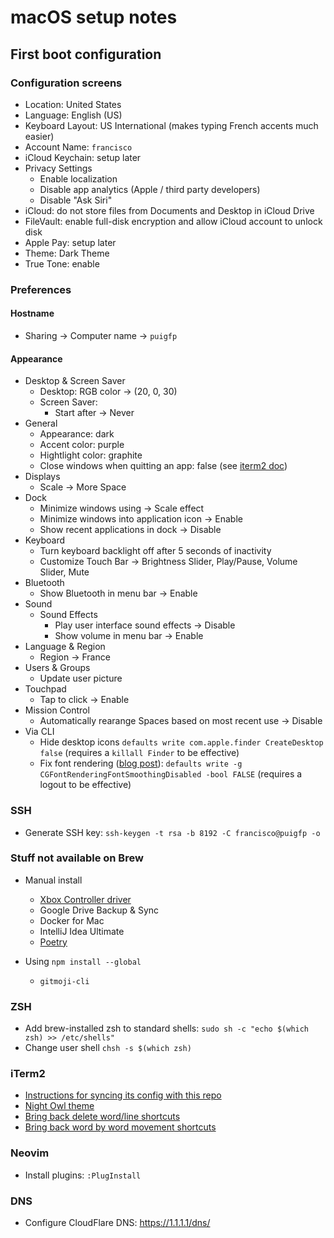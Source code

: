 # macOS setup notes

## First boot configuration

### Configuration screens

- Location: United States
- Language: English (US)
- Keyboard Layout: US International (makes typing French accents much easier)
- Account Name: `francisco`
- iCloud Keychain: setup later
- Privacy Settings
  - Enable localization
  - Disable app analytics (Apple / third party developers)
  - Disable "Ask Siri"
- iCloud: do not store files from Documents and Desktop in iCloud Drive
- FileVault: enable full-disk encryption and allow iCloud account to unlock disk
- Apple Pay: setup later
- Theme: Dark Theme
- True Tone: enable

### Preferences

#### Hostname

- Sharing -> Computer name -> `puigfp`

#### Appearance

- Desktop & Screen Saver
  - Desktop: RGB color -> (20, 0, 30)
  - Screen Saver:
    - Start after -> Never
- General
  - Appearance: dark
  - Accent color: purple
  - Hightlight color: graphite
  - Close windows when quitting an app: false (see [iterm2 doc](https://iterm2.com/documentation-restoration.html))
- Displays
  - Scale -> More Space
- Dock
  - Minimize windows using -> Scale effect
  - Minimize windows into application icon -> Enable
  - Show recent applications in dock -> Disable
- Keyboard
  - Turn keyboard backlight off after 5 seconds of inactivity
  - Customize Touch Bar -> Brightness Slider, Play/Pause, Volume Slider, Mute
- Bluetooth
  - Show Bluetooth in menu bar -> Enable
- Sound
  - Sound Effects
    - Play user interface sound effects -> Disable
    - Show volume in menu bar -> Enable
- Language & Region
  - Region -> France
- Users & Groups
  - Update user picture
- Touchpad
  - Tap to click -> Enable
- Mission Control
  - Automatically rearange Spaces based on most recent use -> Disable
- Via CLI
  - Hide desktop icons `defaults write com.apple.finder CreateDesktop false` (requires a `killall Finder` to be effective)
  - Fix font rendering ([blog post](https://ahmadawais.com/fix-macos-mojave-font-rendering-issue/)): `defaults write -g CGFontRenderingFontSmoothingDisabled -bool FALSE` (requires a logout to be effective)

### SSH

- Generate SSH key: `ssh-keygen -t rsa -b 8192 -C francisco@puigfp -o`

### Stuff not available on Brew

- Manual install

  - [Xbox Controller driver](https://github.com/360Controller/360Controller/releases/)
  - Google Drive Backup & Sync
  - Docker for Mac
  - IntelliJ Idea Ultimate
  - [Poetry](https://poetry.eustace.io/docs/#installation)

- Using `npm install --global`
  - `gitmoji-cli`

### ZSH

- Add brew-installed zsh to standard shells: `sudo sh -c "echo $(which zsh) >> /etc/shells"`
- Change user shell `chsh -s $(which zsh)`

### iTerm2

- [Instructions for syncing its config with this repo](http://stratus3d.com/blog/2015/02/28/sync-iterm2-profile-with-dotfiles-repository/)
- [Night Owl theme](https://github.com/nickcernis/iterm2-night-owl)
- [Bring back delete word/line shortcuts](https://stackoverflow.com/questions/12335787/with-iterm2-on-mac-how-to-delete-forward-a-word-from-cursor-on-command-line)
- [Bring back word by word movement shortcuts](https://apple.stackexchange.com/questions/154292/iterm-going-one-word-backwards-and-forwards)

### Neovim

- Install plugins: `:PlugInstall`

### DNS

- Configure CloudFlare DNS: https://1.1.1.1/dns/
